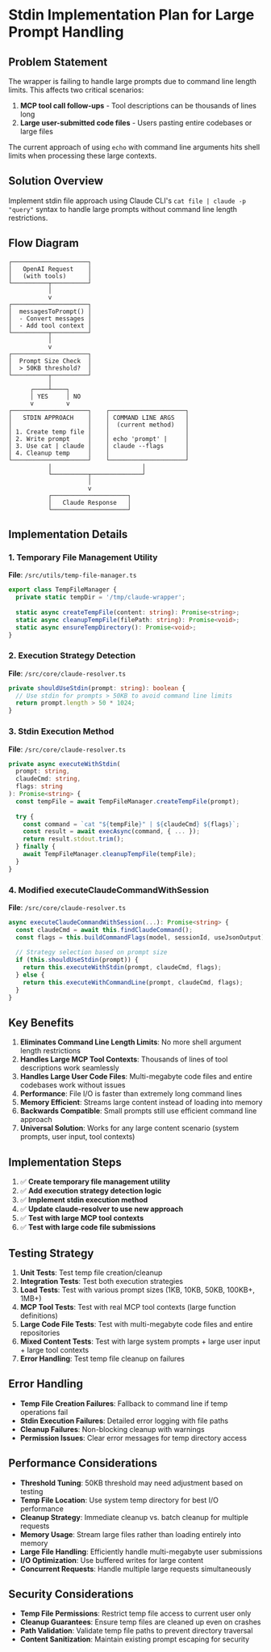 # Stdin Implementation Plan for Large Prompt Handling

## Problem Statement
The wrapper is failing to handle large prompts due to command line length limits. This affects two critical scenarios:
1. **MCP tool call follow-ups** - Tool descriptions can be thousands of lines long
2. **Large user-submitted code files** - Users pasting entire codebases or large files

The current approach of using `echo` with command line arguments hits shell limits when processing these large contexts.

## Solution Overview
Implement stdin file approach using Claude CLI's `cat file | claude -p "query"` syntax to handle large prompts without command line length restrictions.

## Flow Diagram

```
┌─────────────────────┐
│   OpenAI Request    │
│   (with tools)      │
└──────────┬──────────┘
           │
           v
┌─────────────────────┐
│  messagesToPrompt() │
│  - Convert messages │
│  - Add tool context │
└──────────┬──────────┘
           │
           v
┌─────────────────────┐
│  Prompt Size Check  │
│  > 50KB threshold?  │
└──────────┬──────────┘
           │
      ┌────┴────┐
      │ YES     │ NO
      v         v
┌─────────────────────┐    ┌─────────────────────┐
│   STDIN APPROACH    │    │ COMMAND LINE ARGS   │
│                     │    │  (current method)   │
│ 1. Create temp file │    │                     │
│ 2. Write prompt     │    │ echo 'prompt' |     │
│ 3. Use cat | claude │    │ claude --flags      │
│ 4. Cleanup temp     │    │                     │
└─────────────────────┘    └─────────────────────┘
           │                         │
           └──────────┬──────────────┘
                      │
                      v
           ┌─────────────────────┐
           │   Claude Response   │
           └─────────────────────┘
```

## Implementation Details

### 1. Temporary File Management Utility
**File**: `/src/utils/temp-file-manager.ts`

```typescript
export class TempFileManager {
  private static tempDir = '/tmp/claude-wrapper';
  
  static async createTempFile(content: string): Promise<string>;
  static async cleanupTempFile(filePath: string): Promise<void>;
  static async ensureTempDirectory(): Promise<void>;
}
```

### 2. Execution Strategy Detection
**File**: `/src/core/claude-resolver.ts`

```typescript
private shouldUseStdin(prompt: string): boolean {
  // Use stdin for prompts > 50KB to avoid command line limits
  return prompt.length > 50 * 1024;
}
```

### 3. Stdin Execution Method
**File**: `/src/core/claude-resolver.ts`

```typescript
private async executeWithStdin(
  prompt: string, 
  claudeCmd: string, 
  flags: string
): Promise<string> {
  const tempFile = await TempFileManager.createTempFile(prompt);
  
  try {
    const command = `cat "${tempFile}" | ${claudeCmd} ${flags}`;
    const result = await execAsync(command, { ... });
    return result.stdout.trim();
  } finally {
    await TempFileManager.cleanupTempFile(tempFile);
  }
}
```

### 4. Modified executeClaudeCommandWithSession
**File**: `/src/core/claude-resolver.ts`

```typescript
async executeClaudeCommandWithSession(...): Promise<string> {
  const claudeCmd = await this.findClaudeCommand();
  const flags = this.buildCommandFlags(model, sessionId, useJsonOutput);
  
  // Strategy selection based on prompt size
  if (this.shouldUseStdin(prompt)) {
    return this.executeWithStdin(prompt, claudeCmd, flags);
  } else {
    return this.executeWithCommandLine(prompt, claudeCmd, flags);
  }
}
```

## Key Benefits

1. **Eliminates Command Line Length Limits**: No more shell argument length restrictions
2. **Handles Large MCP Tool Contexts**: Thousands of lines of tool descriptions work seamlessly  
3. **Handles Large User Code Files**: Multi-megabyte code files and entire codebases work without issues
4. **Performance**: File I/O is faster than extremely long command lines
5. **Memory Efficient**: Streams large content instead of loading into memory
6. **Backwards Compatible**: Small prompts still use efficient command line approach
7. **Universal Solution**: Works for any large content scenario (system prompts, user input, tool contexts)

## Implementation Steps

1. ✅ **Create temporary file management utility**
2. ✅ **Add execution strategy detection logic**
3. ✅ **Implement stdin execution method**
4. ✅ **Update claude-resolver to use new approach**
5. ✅ **Test with large MCP tool contexts**
6. ✅ **Test with large code file submissions**

## Testing Strategy

1. **Unit Tests**: Test temp file creation/cleanup
2. **Integration Tests**: Test both execution strategies
3. **Load Tests**: Test with various prompt sizes (1KB, 10KB, 50KB, 100KB+, 1MB+)
4. **MCP Tool Tests**: Test with real MCP tool contexts (large function definitions)
5. **Large Code File Tests**: Test with multi-megabyte code files and entire repositories
6. **Mixed Content Tests**: Test with large system prompts + large user input + large tool contexts
7. **Error Handling**: Test temp file cleanup on failures

## Error Handling

- **Temp File Creation Failures**: Fallback to command line if temp operations fail
- **Stdin Execution Failures**: Detailed error logging with file paths
- **Cleanup Failures**: Non-blocking cleanup with warnings
- **Permission Issues**: Clear error messages for temp directory access

## Performance Considerations

- **Threshold Tuning**: 50KB threshold may need adjustment based on testing
- **Temp File Location**: Use system temp directory for best I/O performance
- **Cleanup Strategy**: Immediate cleanup vs. batch cleanup for multiple requests
- **Memory Usage**: Stream large files rather than loading entirely into memory
- **Large File Handling**: Efficiently handle multi-megabyte user submissions
- **I/O Optimization**: Use buffered writes for large content
- **Concurrent Requests**: Handle multiple large requests simultaneously

## Security Considerations

- **Temp File Permissions**: Restrict temp file access to current user only
- **Cleanup Guarantees**: Ensure temp files are cleaned up even on crashes
- **Path Validation**: Validate temp file paths to prevent directory traversal
- **Content Sanitization**: Maintain existing prompt escaping for security